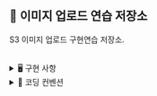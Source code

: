 ## 🌄 이미지 업로드 연습 저장소

S3 이미지 업로드 구현연습 저장소.

<br/>


<details>
<summary>🖥 구현 사항</summary>

- S3에 간단한 이미지 업로드를 구현한다.
- 파일 용량은 최대 10MB로 제한한다.
  <br/><br/>

<br/>
</details>


<details>
<summary>📌 코딩 컨벤션</summary>

- 변수명은 문맥에 맞게 가장 보편적으로, 메서드명은 `무엇을 하는지를 명확히` 나타낸다.
- 필요에 따라 그림과 PPT, 학습내용을 첨부해 `알기 쉽게 작성`한다.

- 함수나 메소드의 들여쓰기를 가능하면 적게하도록 노력한다.<br/>
    - 한 메서드에는 가급적 `두 단계 이내`의 들여쓰기를 한다.
- 함수나 메소드는 한 번에 한 가지 일을 하고 가능하면 20줄이 넘지 않도록 구현한다.<br/>
- else 예약어를 지양한다.

</details>
